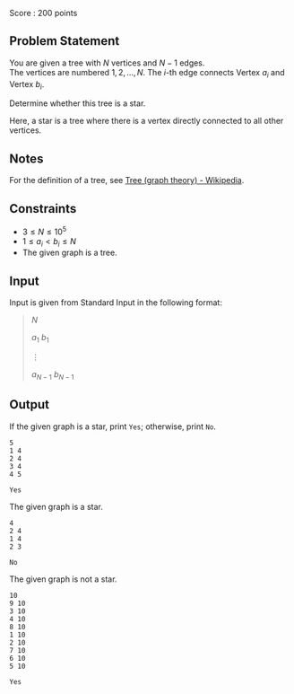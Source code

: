 Score : $200$ points

## Problem Statement

You are given a tree with $N$ vertices and $N-1$ edges.<br>
The vertices are numbered $1,2,\ldots,N$. The $i$-th edge connects Vertex $a_i$ and Vertex $b_i$.

Determine whether this tree is a star.

Here, a star is a tree where there is a vertex directly connected to all other vertices.

## Notes

For the definition of a tree, see [Tree (graph theory) - Wikipedia](https://en.wikipedia.org/wiki/Tree_(graph_theory)).

## Constraints

- $3 \leq N \leq 10^5$
- $1 \leq a_i \lt b_i \leq N$
- The given graph is a tree.

## Input

Input is given from Standard Input in the following format:

> $N$
> 
> $a_1$ $b_1$
> 
> $\vdots$
> 
> $a_{N-1}$ $b_{N-1}$

## Output

If the given graph is a star, print `Yes`; otherwise, print `No`.

```input1
5
1 4
2 4
3 4
4 5
```

```output1
Yes
```

The given graph is a star.

```input2
4
2 4
1 4
2 3
```

```output2
No
```

The given graph is not a star.

```input3
10
9 10
3 10
4 10
8 10
1 10
2 10
7 10
6 10
5 10
```

```output3
Yes
```
